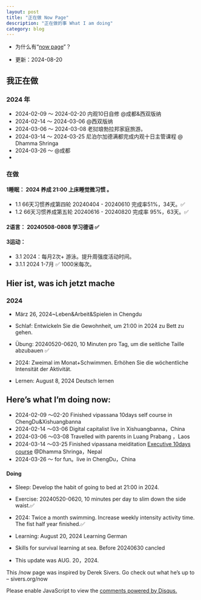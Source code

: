 ```yaml
---
layout: post
title: "正在做 Now Page"
description: "正在做的事 What I am doing"
category: blog
---
```



- 为什么有“[now page](http://nownownow.com/about)”？


- 更新：2024-08-20


## 我正在做


  
### 2024 年

- 2024-02-09 ～ 2024-02-20 内观10日自修 @成都&西双版纳
- 2024-02-14 ～ 2024-03-06 @西双版纳
- 2024-03-06 ～ 2024-03-08 老挝琅勃拉邦家庭旅游。
- 2024-03-14 ～ 2024-03-25 尼泊尔加德满都完成内观十日主管课程 @ Dhamma Shringa
- 2024-03-26 ～     @成都
- 
### 在做
#### 1睡眠：  2024 养成 21:00 上床睡觉微习惯 。
  - 1.1      66天习惯养成第四轮  20240404 - 20240610  完成率51%，34天。✅
  - 1.2      66天习惯养成第五轮  20240616 - 20240820 完成率 95%，63天。✅
    
#### 2语言： 20240508-0808  学习德语 ✅

#### 3运动：
   - 3.1   2024：每月2次+ 游泳。提升周强度活动时间。
   - 3.1.1 2024  1-7月 ✅ 1000米每次。


## Hier ist, was ich jetzt mache
### 2024


- März 26, 2024~Leben&Arbeit&Spielen in Chengdu
- Schlaf: Entwickeln Sie die Gewohnheit, um 21:00 in 2024 zu Bett zu gehen.

- Übung: 20240520-0620, 10 Minuten pro Tag, um die seitliche Taille abzubauen ✅

- 2024: Zweimal im Monat+Schwimmen. Erhöhen Sie die wöchentliche Intensität der Aktivität.

- Lernen: August 8, 2024 Deutsch lernen



## Here’s what I’m doing now:

- 2024-02-09 ～02-20 Finished vipassana 10days self course in ChengDu&Xishuangbanna
- 2024-02-14 ～03-06 Digital capitalist live in Xishuangbanna，China
- 2024-03-06 ～03-08 Travelled with parents in Luang Prabang ，Laos
- 2024-03-14 ～03-25 Finished vipassana meiditation [Executive 10days course](http://executive.dhamma.org/) @Dhamma Shringa，Nepal
- 2024-03-26 ～      for fun。live in ChengDu，China
 
#### Doing
- Sleep: Develop the habit of going to bed at 21:00 in 2024.

- Exercise: 20240520-0620, 10 minutes per day to slim down the side waist.✅

- 2024: Twice a month swimming. Increase weekly intensity activity time. The fist half year finished.✅

- Learning: August 20, 2024 Learning German
  
- Skills for survival learning at sea. Before 20240630 cancled



  
- This update was AUG. 20，2024.

This /now page was inspired by Derek Sivers. Go check out what he’s up to – sivers.org/now 


<div id="disqus_thread"></div>
<script>

/**
*  RECOMMENDED CONFIGURATION VARIABLES: EDIT AND UNCOMMENT THE SECTION BELOW TO INSERT DYNAMIC VALUES FROM YOUR PLATFORM OR CMS.
*  LEARN WHY DEFINING THESE VARIABLES IS IMPORTANT: https://disqus.com/admin/universalcode/#configuration-variables*/
/*
var disqus_config = function () {
this.page.url = https://violettianjie.github.io;  // Replace PAGE_URL with your page's canonical URL variable
this.page.identifier = https://violettianjie.github.io; // Replace PAGE_IDENTIFIER with your page's unique identifier variable
};
*/
(function() { // DON'T EDIT BELOW THIS LINE
var d = document, s = d.createElement('script');
s.src = 'https://https-violettianjie-github-io-1.disqus.com/embed.js';
s.setAttribute('data-timestamp', +new Date());
(d.head || d.body).appendChild(s);
})();
</script>
<noscript>Please enable JavaScript to view the <a href="https://disqus.com/?ref_noscript">comments powered by Disqus.</a></noscript>


